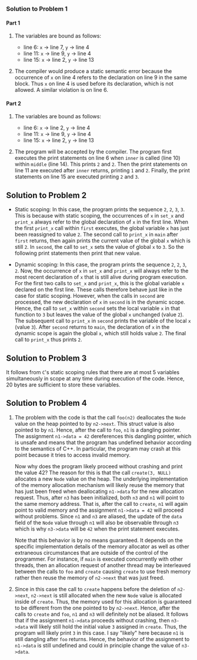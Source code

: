 ### Solution to Problem 1

#### Part 1

1. The variables are bound as follows:
   * line 6: `x` -> line 7, `y` -> line 4
   * line 11: `x` -> line 9, `y` -> line 4
   * line 15: `x` -> line 2, `y` -> line 13

2. The compiler would produce a static semantic error because the
   occurrence of `x` on line 4 refers to the declaration on line 9 in
   the same block. Thus `x` on line 4 is used before its declaration,
   which is not allowed. A similar violation is on line 6.

#### Part 2

1. The variables are bound as follows:
   * line 6: `x` -> line 2, `y` -> line 4
   * line 11: `x` -> line 9, `y` -> line 4
   * line 15: `x` -> line 2, `y` -> line 13

2. The program will be accepted by the compiler.  The program first
   executes the print statements on line 6 when `inner` is called
   (line 10) within `middle` (line 14). This prints `2` and `2`. Then
   the print statements on line 11 are executed after `inner` returns,
   printing `1` and `2`. Finally, the print statements on line 15 are
   executed printing `2` and `3`.


## Solution to Problem 2

* Static scoping: In this case, the program prints the sequence `2`,
  `2`, `3`, `3`. This is because with static scoping, the occurrences
  of `x` in `set_x` and `print_x` always refer to the global
  declaration of `x` in the first line. When the first `print_x` call
  within `first` executes, the global variable `x` has just been
  reassigned to value `2`. The second call to `print_x` in `main`
  after `first` returns, then again prints the current value of the
  global `x` which is still `2`. In `second`, the call to `set_x` sets
  the value of global `x` to `3`. So the following print statements
  then print that new value.
  
* Dynamic scoping: In this case, the program prints the sequence `2`,
  `2`, `3`, `2`. Now, the occurrence of `x` in `set_x` and `print_x`
  will always refer to the most recent declaration of `x` that is
  still alive during program execution. For the first two calls to
  `set_x` and `print_x`, this is the global variable `x` declared on
  the first line. These calls therefore behave just like in the case
  for static scoping. However, when the calls in `second` are
  processed, the new declaration of `x` in `second` is in the dynamic
  scope. Hence, the call to `set_x` within `second` sets the local
  variable `x` in that function to `3` but leaves the value of the
  global `x` unchanged (value `2`). The subsequent call to `print_x`
  in `second` prints the variable of the local `x` (value
  `3`). After `second` returns to `main`, the declaration of `x` in the
  dynamic scope is again the global `x`, which still holds value
  `2`. The final call to `print_x` thus prints `2`.


## Solution to Problem 3

It follows from `C`'s static scoping rules that there are at most 5
variables simultaneously in scope at any time during execution of the
code. Hence, 20 bytes are sufficient to store these variables.

## Solution to Problem 4

1. The problem with the code is that the call `foo(n2)` deallocates
   the `Node` value on the heap pointed to by `n2->next`. This struct
   value is also pointed to by `n1`. Hence, after the call to `foo`,
   `n1` is a dangling pointer. The assignment `n1->data = 42`
   dereferences this dangling pointer, which is unsafe and means that
   the program has undefined behavior according to the semantics of
   C++. In particular, the program may crash at this point because
   it tries to access invalid memory.
   
   Now why does the program likely proceed without crashing and print
   the value 42? The reason for this is that the call `create(3,
   NULL)` allocates a new `Node` value on the heap. The underlying
   implementation of the memory allocation mechanism will likely reuse
   the memory that has just been freed when deallocating `n1->data`
   for the new allocation request. Thus, after `n3` has been
   initialized, both `n3` and `n1` will point to the same memory
   address. That is, after the call to `create`, `n1` will again point
   to valid memory and the assignment `n1->data = 42` will proceed
   without problems. Since `n1` and `n3` are aliased, the update of
   the `data` field of the `Node` value through `n1` will also be
   observable through `n3` which is why `n3->data` will be `42` when
   the print statement executes.
   
   Note that this behavior is by no means guaranteed. It depends on
   the specific implementation details of the memory allocator as well
   as other extraneous circumstances that are outside of the control
   of the programmer. For instance, if `main` is executed concurrently
   with other threads, then an allocation request of another thread
   may be interleaved between the calls to `foo` and `create` causing
   `create` to use fresh memory rather then reuse the memory of
   `n2->next` that was just freed.

2. Since in this case the call to `create` happens before the deletion
   of `n2->next`, `n2->next` is still allocated when the new `Node`
   value is allocated inside of `create`. Thus, the memory used for
   this allocation is guaranteed to be different from the one pointed
   to by `n2->next`. Hence, after the calls to `create` and `foo`,
   `n1` and `n3` will definitely not be aliased. It follows that if
   the assignment `n1->data` proceeds without crashing, then
   `n3->data` will likely still hold the initial value `3` assigned in
   `create`. Thus, the program will likely print `3` in this case. I
   say "likely" here because `n1` is still dangling after `foo`
   returns. Hence, the behavior of the assignment to `n1->data` is
   still undefined and could in principle change the value of
   `n3->data`.
